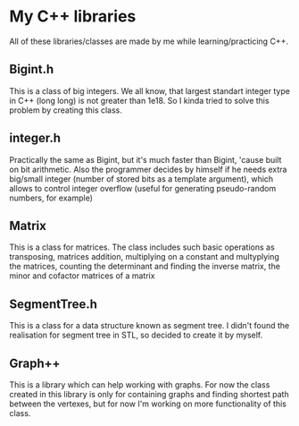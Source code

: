 # My C++ libraries
All of these libraries/classes are made by me while learning/practicing C++.

## Bigint.h
This is a class of big integers. We all know, that largest standart integer type in C++ (long long) is not greater than 1e18. So I kinda tried to solve this problem by creating this class.

## integer.h
Practically the same as Bigint, but it's much faster than Bigint, 'cause built on bit arithmetic. Also the programmer decides by himself if he needs extra big/small integer (number of stored bits as a template argument), which allows to control integer overflow (useful for generating pseudo-random numbers, for example)

## Matrix
This is a class for matrices. The class includes such basic operations as transposing, matrices addition, multiplying on a constant and multyplying the matrices, counting the determinant and finding the inverse matrix, the minor and cofactor matrices of a matrix

## SegmentTree.h
This is a class for a data structure known as segment tree. I didn't found the realisation for segment tree in STL, so decided to create it by myself.

## Graph++
This is a library which can help working with graphs. For now the class created in this library is only for containing graphs and finding shortest path between the vertexes, but for now I'm working on more functionality of this class.
